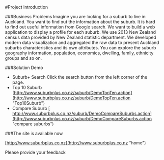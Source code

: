 #Project Introduction

###Business Problems
Imagine you are looking for a suburb to live in Auckland. You want to find out the information about the suburb. It is hard to find out useful information from Google search.
We want to build a web application to display a profile for each suburb.  We use 2013 New Zealand census data provided by New Zealand statistic department. We developed modern data visualization and aggregated the raw data to present Auckland suburbs characteristics and its own attributes. You can explore the suburb geography information, population, economics, dwelling, family, ethnicity groups and so on.


###Solution Demo

* Suburb+ Search Click the search button from the left corner of the page.
* Top 10 Suburb [http://www.suburbplus.co.nz/suburb/DemoTopTen.action](http://www.suburbplus.co.nz/suburb/DemoTopTen.action "Top10Suburb") 
* Compare Suburb [ http://www.suburbplus.co.nz/suburb/DemoCompareSuburbs.action](http://www.suburbplus.co.nz/suburb/DemoCompareSuburbs.action "compare suburbs")

###The site is available now 

[http://www.suburbplus.co.nz](http://www.suburbplus.co.nz "home")

Please provide your feedback



